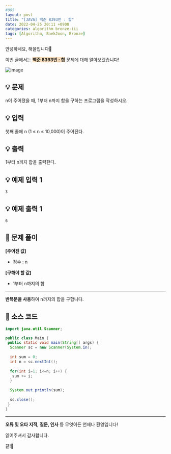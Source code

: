 ```yaml
---
#085
layout: post
title: "[JAVA] 백준 8393번 : 합"
date: 2022-04-25 20:11 +0900
categories: algorithm bronze-iii
tags: [Algorithm, BaekJoon, Bronze]
---
```


안녕하세요, 해을입니다🦖

이번 글에서는 <span style="background-color:#f7ddbe">**백준 8393번 : 합**</span> 문제에 대해 알아보겠습니다!

![image](https://user-images.githubusercontent.com/39720852/174048224-86620a59-9409-48bc-990b-bee69f386765.png)

## 💡 문제

n이 주어졌을 때, 1부터 n까지 합을 구하는 프로그램을 작성하시오.

## 💡 입력

첫째 줄에 n (1 ≤ n ≤ 10,000)이 주어진다.

## 💡 출력

1부터 n까지 합을 출력한다.

## 💡 예제 입력 1

```
3
```

## 💡 예제 출력 1

```
6
```

## 🚩 문제 풀이

**[주어진 값]**

* 정수 : n

**[구해야 할 값]**

* 1부터 n까지의 합

---

**반복문을 사용**하여 n까지의 합을 구합니다.

## 🚩 소스 코드

``` java
import java.util.Scanner;

public class Main {
 public static void main(String[] args) {  
  Scanner sc = new Scanner(System.in);
  
  int sum = 0;
  int n = sc.nextInt();
  
  for(int i=1; i<=n; i++) {
   sum += i;
  }
  
  System.out.println(sum);
  
  sc.close();
 }
}
```

---

**오류 및 오타 지적, 질문, 인사** 등 무엇이든 언제나 환영입니다!

읽어주셔서 감사합니다.

끝!🦕
